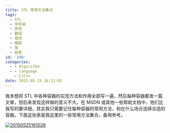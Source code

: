 ```yaml
---
title: STL 常用方法集合
tags:
  - STL
  - 字符串
  - 排序
  - 数组
  - 查找
  - 模版
  - 类
  - 链表
id: '248'
categories:
  - - Algorithm
  - - language
    - C/C++
date: 2015-05-25 16:11:01
---
```


我本想将 STL 中各种容器的实现方法和作用全部写一遍，然后每种容器都发一篇文章，但后来发现这样做的意义不大，在 MSDN 或其他一些帮助文档中，他们比我写的要详细，其实我只需要记住每种容器的常用方法，和在什么场合选择合适的容器。下面这张表是我这里的一些常用方法集合。备用参考。
<!-- more -->
[![20150525161026](http://www.mycode.net.cn/wp-content/uploads/2015/05/20150525161026.png)](http://www.mycode.net.cn/wp-content/uploads/2015/05/20150525161026.png)